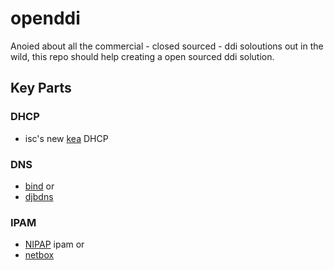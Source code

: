 # openddi

Anoied about all the commercial - closed sourced - ddi soloutions out in the wild, this repo should help creating a open sourced ddi solution.

## Key Parts
### DHCP
- isc's new [kea](http://kea.isc.org/wiki) DHCP

### DNS
- [bind](https://www.isc.org/downloads/bind/) or
- [djbdns](https://cr.yp.to/djbdns.html)

### IPAM
- [NIPAP](http://spritelink.github.io/NIPAP/) ipam or
- [netbox](https://github.com/digitalocean/netbox)
